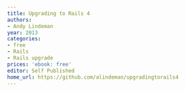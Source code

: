 ```yaml
---
title: Upgrading to Rails 4
authors:
- Andy Lindeman
year: 2013
categories:
- free
- Rails
- Rails upgrade
prices: 'ebook: free'
editor: Self Published
home_url: https://github.com/alindeman/upgradingtorails4
---
```

